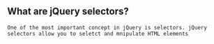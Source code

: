 ## What are jQuery selectors?
`One of the most important concept in jQuery is selectors. jQuery selectors allow you to seletct and mnipulate HTML elements`
